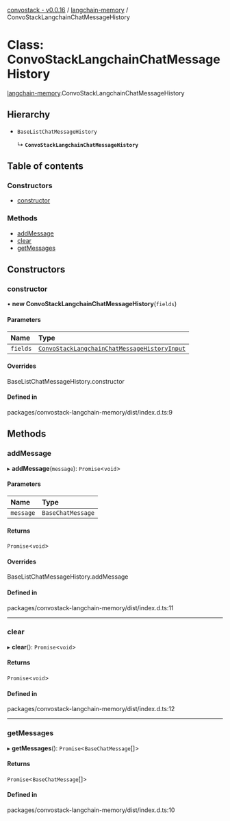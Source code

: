[convostack - v0.0.16](../README.md) / [langchain-memory](../modules/langchain_memory.md) / ConvoStackLangchainChatMessageHistory

# Class: ConvoStackLangchainChatMessageHistory

[langchain-memory](../modules/langchain_memory.md).ConvoStackLangchainChatMessageHistory

## Hierarchy

- `BaseListChatMessageHistory`

  ↳ **`ConvoStackLangchainChatMessageHistory`**

## Table of contents

### Constructors

- [constructor](langchain_memory.ConvoStackLangchainChatMessageHistory.md#constructor)

### Methods

- [addMessage](langchain_memory.ConvoStackLangchainChatMessageHistory.md#addmessage)
- [clear](langchain_memory.ConvoStackLangchainChatMessageHistory.md#clear)
- [getMessages](langchain_memory.ConvoStackLangchainChatMessageHistory.md#getmessages)

## Constructors

### constructor

• **new ConvoStackLangchainChatMessageHistory**(`fields`)

#### Parameters

| Name | Type |
| :------ | :------ |
| `fields` | [`ConvoStackLangchainChatMessageHistoryInput`](../modules/langchain_memory.md#convostacklangchainchatmessagehistoryinput) |

#### Overrides

BaseListChatMessageHistory.constructor

#### Defined in

packages/convostack-langchain-memory/dist/index.d.ts:9

## Methods

### addMessage

▸ **addMessage**(`message`): `Promise`<`void`\>

#### Parameters

| Name | Type |
| :------ | :------ |
| `message` | `BaseChatMessage` |

#### Returns

`Promise`<`void`\>

#### Overrides

BaseListChatMessageHistory.addMessage

#### Defined in

packages/convostack-langchain-memory/dist/index.d.ts:11

___

### clear

▸ **clear**(): `Promise`<`void`\>

#### Returns

`Promise`<`void`\>

#### Defined in

packages/convostack-langchain-memory/dist/index.d.ts:12

___

### getMessages

▸ **getMessages**(): `Promise`<`BaseChatMessage`[]\>

#### Returns

`Promise`<`BaseChatMessage`[]\>

#### Defined in

packages/convostack-langchain-memory/dist/index.d.ts:10
